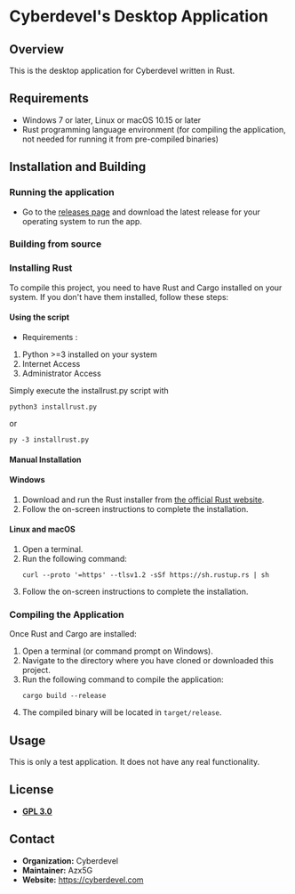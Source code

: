 
# Cyberdevel's Desktop Application

## Overview

This is the desktop application for Cyberdevel written in Rust.

## Requirements

- Windows 7 or later, Linux or macOS 10.15 or later
- Rust programming language environment (for compiling the application, not needed for running it from pre-compiled binaries)

## Installation and Building

### Running the application

- Go to the [releases page](https://github.com/Azx5G/Cyberdevel-rs/releases) and download the latest release for your operating system to run the app.

### Building from source

### Installing Rust

To compile this project, you need to have Rust and Cargo installed on your system. If you don't have them installed, follow these steps:

#### Using the script

- Requirements : 
1. Python >=3 installed on your system
2. Internet Access
3. Administrator Access

Simply execute the installrust.py script with
   ```
python3 installrust.py
   ```
or
   ```
py -3 installrust.py
   ```
#### Manual Installation

#### Windows

1. Download and run the Rust installer from [the official Rust website](https://www.rust-lang.org/tools/install).
2. Follow the on-screen instructions to complete the installation.

#### Linux and macOS

1. Open a terminal.
2. Run the following command:
   ```
   curl --proto '=https' --tlsv1.2 -sSf https://sh.rustup.rs | sh
   ```
3. Follow the on-screen instructions to complete the installation.

### Compiling the Application

Once Rust and Cargo are installed:

1. Open a terminal (or command prompt on Windows).
2. Navigate to the directory where you have cloned or downloaded this project.
3. Run the following command to compile the application:
   ```
   cargo build --release
   ```
4. The compiled binary will be located in `target/release`.

## Usage

This is only a test application. It does not have any real functionality.

## License

- **[GPL 3.0]([https://opensource.org/license/gpl-3-0/])**

## Contact

- **Organization:** Cyberdevel
- **Maintainer:** Azx5G
- **Website:** https://cyberdevel.com

